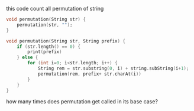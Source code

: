this code count all permutation of string
```cpp
void permutation(String str) {
	permutation(str, "");
}

void permutation(String str, String prefix) {
	if (str.length() == 0) {
		print(prefix)
	} else {
		for (int i=0; i<str.length; i++) {
			String rem = str.substring(0, i) + string.subString(i+1);
			permutation(rem, prefix+ str.charAt(i))
		}
	}
}
```

how many times does permutation get called in its base case?